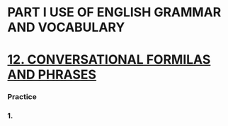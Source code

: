 # PART I USE OF ENGLISH GRAMMAR AND VOCABULARY
# [12. CONVERSATIONAL FORMILAS AND PHRASES](../../../README.md)
### Practice 
### 1.
